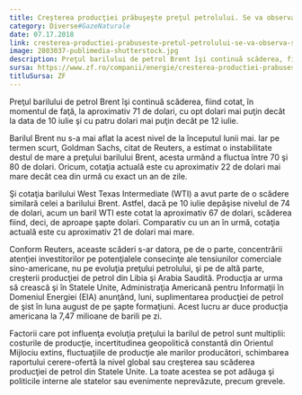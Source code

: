 ```yaml
---
title: Creşterea producţiei prăbuşeşte preţul petrolului. Se va observa scăderea şi la pompă?
category: Diverse#GazeNaturale
date: 07.17.2018
link: cresterea-productiei-prabuseste-pretul-petrolului-se-va-observa-scaderea-si-la-pompa
image: 2803037-publimedia-shutterstock.jpg
description: Preţul barilului de petrol Brent îşi continuă scăderea, fiind cotat, în momentul de faţă, la aproximativ 71 de dolari, cu opt dolari mai puţin decât la […]
sursa: https://www.zf.ro/companii/energie/cresterea-productiei-prabuseste-pretul-petrolului-se-va-observa-scaderea-si-la-pompa-17358288
titluSursa: ZF
---
```


Preţul barilului de petrol Brent îşi continuă scăderea, fiind cotat, în momentul de faţă, la aproximativ 71 de dolari, cu opt dolari mai puţin decât la data de 10 iulie şi cu patru dolari mai puţin decât pe 12 iulie.

Barilul Brent nu s-a mai aflat la acest nivel de la începutul lunii mai. Iar pe termen scurt, Goldman Sachs, citat de Reuters, a estimat o instabilitate destul de mare a preţului barilului Brent, acesta urmând a fluctua între 70 şi 80 de dolari. Oricum, cotaţia actuală este cu aproximativ 22 de dolari mai mare decât cea din urmă cu exact un an de zile.

Şi cotaţia barilului West Texas Intermediate (WTI) a avut parte de o scădere similară celei a barilului Brent. Astfel, dacă pe 10 iulie depăşise nivelul de 74 de dolari, acum un baril WTI este cotat la aproximativ 67 de dolari, scăderea fiind, deci, de aproape şapte dolari. Comparativ cu un an în urmă, cotaţia actuală este cu aproximativ 21 de dolari mai mare.

Conform Reuters, aceaste scăderi s-ar datora, pe de o parte, concentrării atenţiei investitorilor pe potenţialele consecinţe ale tensiunilor comerciale sino-americane, nu pe evoluţia preţului petrolului, şi pe de altă parte, creşterii producţiei de petrol din Libia şi Arabia Saudită. Producţia ar urma să crească şi în Statele Unite, Administraţia Americană pentru Informaţii în Domeniul Energiei (EIA) anunţând, luni, suplimentarea producţiei de petrol de şist în luna august de pe şapte formaţiuni. Acest lucru ar duce producţia americana la 7,47 milioane de barili pe zi.

Factorii care pot influenţa evoluţia preţului la barilul de petrol sunt multiplii: costurile de producţie, incertitudinea geopolitică constantă din Orientul Mijlociu extins, fluctuaţiile de producţie ale marilor producători, schimbarea raportului cerere-ofertă la nivel global sau creşterea sau scăderea producţiei de petrol din Statele Unite. La toate acestea se pot adăuga şi politicile interne ale statelor sau evenimente neprevăzute, precum grevele.
